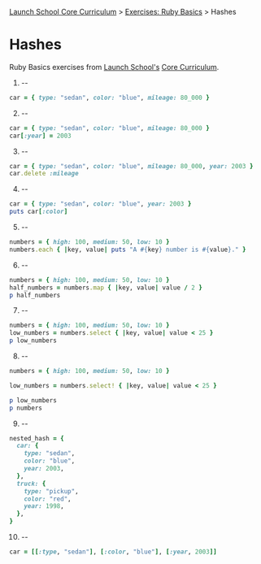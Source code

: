 [Launch School Core Curriculum][readme] >
[Exercises: Ruby Basics][ruby-basics] >
Hashes

# Hashes

Ruby Basics exercises from [Launch School's][launch-school] [Core Curriculum][core-curriculum].

1. --

```ruby
car = { type: "sedan", color: "blue", mileage: 80_000 }
```

2. --

```ruby
car = { type: "sedan", color: "blue", mileage: 80_000 }
car[:year] = 2003
```

3. --

```ruby
car = { type: "sedan", color: "blue", mileage: 80_000, year: 2003 }
car.delete :mileage
```

4. --

```ruby
car = { type: "sedan", color: "blue", year: 2003 }
puts car[:color]
```

5. --

```ruby
numbers = { high: 100, medium: 50, low: 10 }
numbers.each { |key, value| puts "A #{key} number is #{value}." }
```

6. --

```ruby
numbers = { high: 100, medium: 50, low: 10 }
half_numbers = numbers.map { |key, value| value / 2 }
p half_numbers
```

7. --

```ruby
numbers = { high: 100, medium: 50, low: 10 }
low_numbers = numbers.select { |key, value| value < 25 }
p low_numbers
```

8. --

```ruby
numbers = { high: 100, medium: 50, low: 10 }

low_numbers = numbers.select! { |key, value| value < 25 }

p low_numbers
p numbers
```

9. --

```ruby
nested_hash = {
  car: {
    type: "sedan",
    color: "blue",
    year: 2003,
  },
  truck: {
    type: "pickup",
    color: "red",
    year: 1998,
  },
}
```

10. --

```ruby
car = [[:type, "sedan"], [:color, "blue"], [:year, 2003]]
```

[readme]: /README.md
[ruby-basics]: contents.md
[core-curriculum]: https://launchschool.com/courses
[launch-school]: https://launchschool.com
